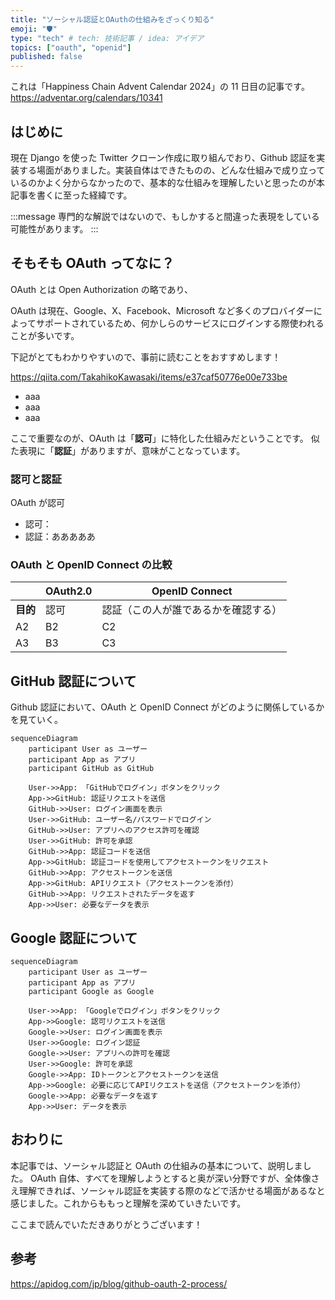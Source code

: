 ```yaml
---
title: "ソーシャル認証とOAuthの仕組みをざっくり知る"
emoji: "🛡️"
type: "tech" # tech: 技術記事 / idea: アイデア
topics: ["oauth", "openid"]
published: false
---
```


これは「Happiness Chain Advent Calendar 2024」の 11 日目の記事です。
https://adventar.org/calendars/10341

## はじめに

現在 Django を使った Twitter クローン作成に取り組んでおり、Github 認証を実装する場面がありました。実装自体はできたものの、どんな仕組みで成り立っているのかよく分からなかったので、基本的な仕組みを理解したいと思ったのが本記事を書くに至った経緯です。

:::message
専門的な解説ではないので、もしかすると間違った表現をしている可能性があります。
:::

## そもそも OAuth ってなに？

OAuth とは Open Authorization の略であり、

OAuth は現在、Google、X、Facebook、Microsoft など多くのプロバイダーによってサポートされているため、何かしらのサービスにログインする際使われることが多いです。

下記がとてもわかりやすいので、事前に読むことをおすすめします！

https://qiita.com/TakahikoKawasaki/items/e37caf50776e00e733be

- aaa
- aaa
- aaa

ここで重要なのが、OAuth は「**認可**」に特化した仕組みだということです。
似た表現に「**認証**」がありますが、意味がことなっています。

### 認可と認証

OAuth が認可

- 認可：
- 認証：あああああ

### OAuth と OpenID Connect の比較

|          | OAuth2.0 | OpenID Connect                       |
| -------- | -------- | ------------------------------------ |
| **目的** | 認可     | 認証（この人が誰であるかを確認する） |
| A2       | B2       | C2                                   |
| A3       | B3       | C3                                   |

## GitHub 認証について

Github 認証において、OAuth と OpenID Connect がどのように関係しているかを見ていく。

```mermaid
sequenceDiagram
    participant User as ユーザー
    participant App as アプリ
    participant GitHub as GitHub

    User->>App: 「GitHubでログイン」ボタンをクリック
    App->>GitHub: 認証リクエストを送信
    GitHub->>User: ログイン画面を表示
    User->>GitHub: ユーザー名/パスワードでログイン
    GitHub->>User: アプリへのアクセス許可を確認
    User->>GitHub: 許可を承認
    GitHub->>App: 認証コードを送信
    App->>GitHub: 認証コードを使用してアクセストークンをリクエスト
    GitHub->>App: アクセストークンを送信
    App->>GitHub: APIリクエスト（アクセストークンを添付）
    GitHub->>App: リクエストされたデータを返す
    App->>User: 必要なデータを表示
```

## Google 認証について

```mermaid
sequenceDiagram
    participant User as ユーザー
    participant App as アプリ
    participant Google as Google

    User->>App: 「Googleでログイン」ボタンをクリック
    App->>Google: 認可リクエストを送信
    Google->>User: ログイン画面を表示
    User->>Google: ログイン認証
    Google->>User: アプリへの許可を確認
    User->>Google: 許可を承認
    Google->>App: IDトークンとアクセストークンを送信
    App->>Google: 必要に応じてAPIリクエストを送信（アクセストークンを添付）
    Google->>App: 必要なデータを返す
    App->>User: データを表示
```

## おわりに

本記事では、ソーシャル認証と OAuth の仕組みの基本について、説明しました。
OAuth 自体、すべてを理解しようとすると奥が深い分野ですが、全体像さえ理解できれば、ソーシャル認証を実装する際のなどで活かせる場面があるなと感じました。これからももっと理解を深めていきたいです。

ここまで読んでいただきありがとうございます！

## 参考

https://apidog.com/jp/blog/github-oauth-2-process/
